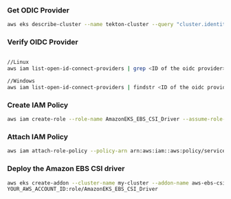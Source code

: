 ### Get ODIC Provider

```bash
aws eks describe-cluster --name tekton-cluster --query "cluster.identity.oidc.issuer" --output text
```

### Verify OIDC Provider

```bash

//Linux
aws iam list-open-id-connect-providers | grep <ID of the oidc provider>

//Windows
aws iam list-open-id-connect-providers | findstr <ID of the oidc provider>

```

### Create IAM Policy

```bash
aws iam create-role --role-name AmazonEKS_EBS_CSI_Driver --assume-role-policy-document file://"trust-policy.json"
```

### Attach IAM Policy

```bash
aws iam attach-role-policy --policy-arn arn:aws:iam::aws:policy/service-role/AmazonEBSCSIDriverPolicy --role-name AmazonEKS_EBS_CSI_Driver
```

### Deploy the Amazon EBS CSI driver

```bash
aws eks create-addon --cluster-name my-cluster --addon-name aws-ebs-csi-driver --service-account-role-arn arn:aws:iam::
YOUR_AWS_ACCOUNT_ID:role/AmazonEKS_EBS_CSI_Driver
```
